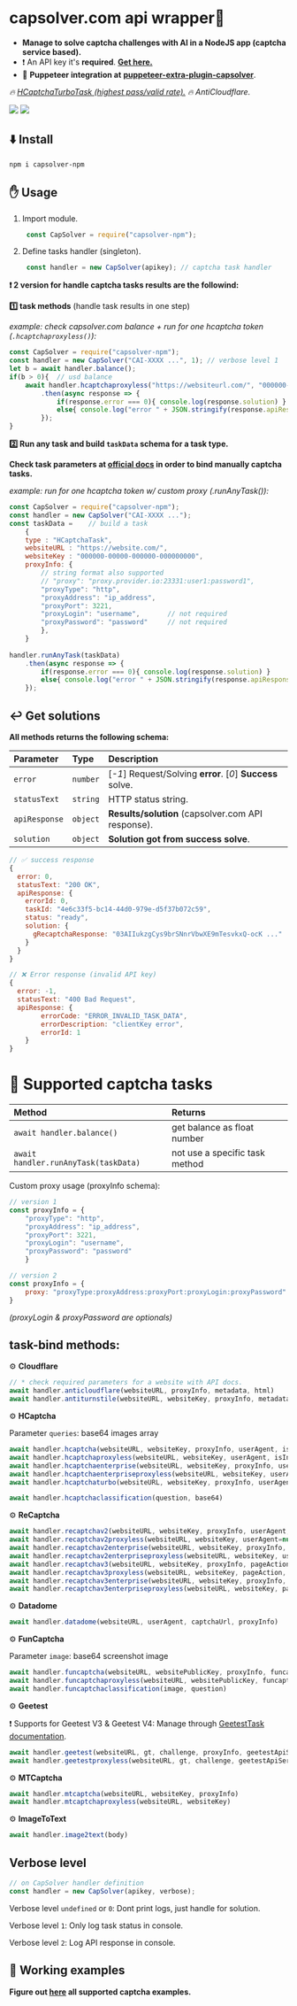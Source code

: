 # capsolver.com api wrapper🧠
- **Manage to solve captcha challenges with AI in a NodeJS app (captcha service based).**
- ❗ An API key it's **required**. [**Get here.**](https://dashboard.capsolver.com/passport/register?inviteCode=CHhA_5os)
- 👀 **Puppeteer integration at**  [**puppeteer-extra-plugin-capsolver**](https://github.com/0qwertyy/puppeteer-extra-plugin-capsolver).

*🔥 [HCaptchaTurboTask (highest pass/valid rate).](https://github.com/0qwertyy/capsolver-npm/blob/master/examples/hcaptcha_turbo.js) 🔥 AntiCloudflare.*

[![](https://img.shields.io/badge/1.0.5-capsolver--npm-darkgreen?logo=npm&logoColor=white)](https://www.npmjs.com/package/capsolver-npm)
[![](https://img.shields.io/badge/documentation-docs.capsolver.com-darkgreen)](https://docs.capsolver.com/guide/getting-started.html)

⬇️ Install
-
    npm i capsolver-npm

✋ Usage
-

1. Import module.

   ```javascript 
    const CapSolver = require("capsolver-npm");
    ```
2. Define tasks handler (singleton).

   ```javascript 
    const handler = new CapSolver(apikey); // captcha task handler
    ```



**❗ 2 version for handle captcha tasks results are the followind:**

**1️⃣ task methods** (handle task results in one step)

*example: check capsolver.com balance + run for one hcaptcha token (`.hcaptchaproxyless()`):*

```javascript
const CapSolver = require("capsolver-npm");
const handler = new CapSolver("CAI-XXXX ...", 1); // verbose level 1
let b = await handler.balance();
if(b > 0){  // usd balance
    await handler.hcaptchaproxyless("https://websiteurl.com/", "000000-000000000-0000000")
        .then(async response => {
            if(response.error === 0){ console.log(response.solution) }
            else{ console.log("error " + JSON.stringify(response.apiResponse)) }
        });
}
```

**2️⃣ Run any task and build `taskData` schema for a task type.**

**Check task parameters at [official docs](https://docs.capsolver.com/guide/recognition/ImageToTextTask.html) in order to bind manually captcha tasks.**

*example: run for one hcaptcha token w/ custom proxy (.runAnyTask()):*
```javascript
const CapSolver = require("capsolver-npm");
const handler = new CapSolver("CAI-XXXX ...");
const taskData =    // build a task
    { 
    type : "HCaptchaTask",
    websiteURL : "https://website.com/", 
    websiteKey : "000000-00000-000000-000000000",
    proxyInfo: {
        // string format also supported
        // "proxy": "proxy.provider.io:23331:user1:password1",
        "proxyType": "http",
        "proxyAddress": "ip_address",
        "proxyPort": 3221,
        "proxyLogin": "username",       // not required
        "proxyPassword": "password"     // not required
        },
    }
    
handler.runAnyTask(taskData)
    .then(async response => {
        if(response.error === 0){ console.log(response.solution) }
        else{ console.log("error " + JSON.stringify(response.apiResponse)) }
    });
```

↩️ Get solutions
-
**All methods returns the following schema:**

| Parameter     | Type     | Description                                                |
|:--------------| :------- |:-----------------------------------------------------------|
| `error`       | `number` | [*-1*] Request/Solving **error**. [*0*] **Success** solve. |
| `statusText`  | `string` | HTTP status string.                                        |
| `apiResponse` | `object` | **Results/solution** (capsolver.com API response).          |
| `solution`    | `object` | **Solution got from success solve**.                       |


```javascript
// ✅ success response
{   
  error: 0,  
  statusText: "200 OK",
  apiResponse: {
    errorId: 0,
    taskId: "4e6c33f5-bc14-44d0-979e-d5f37b072c59",
    status: "ready",
    solution: {
      gRecaptchaResponse: "03AIIukzgCys9brSNnrVbwXE9mTesvkxQ-ocK ..."
    }
  }
}
```

```javascript
// ❌ Error response (invalid API key)
{   
  error: -1,
  statusText: "400 Bad Request",
  apiResponse: {
        errorCode: "ERROR_INVALID_TASK_DATA",
        errorDescription: "clientKey error",
        errorId: 1
    }
}
```


# 📖 Supported captcha tasks

| Method                               | Returns                        |
|:-------------------------------------|:-------------------------------|
| `await handler.balance()` | get balance as float number    |
| `await handler.runAnyTask(taskData)` | not use a specific task method |

Custom proxy usage (proxyInfo schema):

```javascript
// version 1
const proxyInfo = {
    "proxyType": "http", 
    "proxyAddress": "ip_address",
    "proxyPort": 3221,
    "proxyLogin": "username", 
    "proxyPassword": "password"
    }

// version 2
const proxyInfo = {
    proxy: "proxyType:proxyAddress:proxyPort:proxyLogin:proxyPassword"
}

```

*(proxyLogin & proxyPassword are optionals)*

task-bind methods:
-

⚙️ **Cloudflare**

```javascript
// * check required parameters for a website with API docs.
await handler.anticloudflare(websiteURL, proxyInfo, metadata, html)
await handler.antiturnstile(websiteURL, websiteKey, proxyInfo, metadata)
```

⚙️ **HCaptcha**


Parameter `queries`: base64 images array

```javascript
await handler.hcaptcha(websiteURL, websiteKey, proxyInfo, userAgent, isInvisible, enterprisePayload)
await handler.hcaptchaproxyless(websiteURL, websiteKey, userAgent, isInvisible, enterprisePayload)
await handler.hcaptchaenterprise(websiteURL, websiteKey, proxyInfo, userAgent, isInvisible, enterprisePayload)
await handler.hcaptchaenterpriseproxyless(websiteURL, websiteKey, userAgent, isInvisible, enterprisePayload)
await handler.hcaptchaturbo(websiteURL, websiteKey, proxyInfo, userAgent, isInvisible, enterprisePayload) // proxy required

await handler.hcaptchaclassification(question, base64)
```

⚙️ **ReCaptcha**

    
```javascript
await handler.recaptchav2(websiteURL, websiteKey, proxyInfo, userAgent, isInvisible, recaptchaDataSValue, cookies)
await handler.recaptchav2proxyless(websiteURL, websiteKey, userAgent=null, isInvisible=null, recaptchaDataSValue=null, cookies=null)
await handler.recaptchav2enterprise(websiteURL, websiteKey, proxyInfo, userAgent=null, enterprisePayload=null, apiDomain=null, cookies=null)
await handler.recaptchav2enterpriseproxyless(websiteURL, websiteKey, userAgent=null, enterprisePayload=null, apiDomain=null, cookies=null)
await handler.recaptchav3(websiteURL, websiteKey, proxyInfo, pageAction, minScore=null)
await handler.recaptchav3proxyless(websiteURL, websiteKey, pageAction, minScore=null)
await handler.recaptchav3enterprise(websiteURL, websiteKey, proxyInfo, pageAction, minScore=null, enterprisePayload=null, apiDomain=null, userAgent=null, cookies=null)
await handler.recaptchav3enterpriseproxyless(websiteURL, websiteKey, pageAction, minScore=null, enterprisePayload=null, apiDomain=null, userAgent=null, cookies=null)
```

⚙️ **Datadome**


```javascript
await handler.datadome(websiteURL, userAgent, captchaUrl, proxyInfo)
```

⚙️ **FunCaptcha**

Parameter `image`: base64 screenshot image
```javascript
await handler.funcaptcha(websiteURL, websitePublicKey, proxyInfo, funcaptchaApiJSSubdomain, userAgent, data)
await handler.funcaptchaproxyless(websiteURL, websitePublicKey, funcaptchaApiJSSubdomain, userAgent, data)
await handler.funcaptchaclassification(image, question)
```

⚙️ **Geetest**

❗ Supports for Geetest V3 & Geetest V4: Manage through [GeetestTask documentation](https://docs.capsolver.com/guide/captcha/Geetest.html).

```javascript
await handler.geetest(websiteURL, gt, challenge, proxyInfo, geetestApiServerSubdomain, captchaId)
await handler.geetestproxyless(websiteURL, gt, challenge, geetestApiServerSubdomain, captchaId)
```

⚙️ **MTCaptcha**

```javascript
await handler.mtcaptcha(websiteURL, websiteKey, proxyInfo)
await handler.mtcaptchaproxyless(websiteURL, websiteKey)
```


⚙️ **ImageToText**

```javascript
await handler.image2text(body)
```

Verbose level
-


```javascript
// on CapSolver handler definition
const handler = new CapSolver(apikey, verbose); 
```

Verbose level `undefined` or `0`: Dont print logs, just handle for solution.

Verbose level `1`: Only log task status in console.

Verbose level `2`: Log API response in console.


📁 Working examples
-

**Figure out [here](https://github.com/0qwertyy/capsolver-npm/tree/master/examples) all supported captcha examples.**